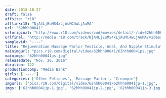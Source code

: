 ```yaml
---
date: 2018-10-27
draft: false
affsite: "r18"
afflinkr18: "NjA4LjEuMS4xLjAuMC4wLjAuMA"
url: "62hhh00041"
urloriginal: "http://www.r18.com/videos/vod/movies/detail/-/id=62hhh00041"
urlfinal: "http://media.r18.com/track/NjA4LjEuMS4xLjAuMC4wLjAuMA/videos/vod/movies/detail/-/id=62hhh00041"
samplevid: "----"
title: "Rejuvenation Massage Parlor Testicle, Anal, And Nipple Stimulating Treatment Gets Our Sex Drives In Overdrive As We Negotiate To Have Creampie Sex"
mainimgurl: "pics.r18.com/digital/video/62hhh00041/62hhh00041ps.jpg"
mainimgs: "62hhh00041ps.jpg"
releasedate: "Nov. 26, 2016"
duration: 122
productioncomp: "Media Bank"
girls: ['----']
categories: ['Other Fetishes', 'Massage Parlor', 'Creampie']
imgurls: ['pics.r18.com/digital/video/62hhh00041/62hhh00041jp-1.jpg', 'pics.r18.com/digital/video/62hhh00041/62hhh00041jp-2.jpg', 'pics.r18.com/digital/video/62hhh00041/62hhh00041jp-3.jpg', 'pics.r18.com/digital/video/62hhh00041/62hhh00041jp-4.jpg', 'pics.r18.com/digital/video/62hhh00041/62hhh00041jp-5.jpg', 'pics.r18.com/digital/video/62hhh00041/62hhh00041jp-6.jpg', 'pics.r18.com/digital/video/62hhh00041/62hhh00041jp-7.jpg', 'pics.r18.com/digital/video/62hhh00041/62hhh00041jp-8.jpg', 'pics.r18.com/digital/video/62hhh00041/62hhh00041jp-9.jpg', 'pics.r18.com/digital/video/62hhh00041/62hhh00041jp-10.jpg', 'pics.r18.com/digital/video/62hhh00041/62hhh00041jp-11.jpg', 'pics.r18.com/digital/video/62hhh00041/62hhh00041jp-12.jpg', 'pics.r18.com/digital/video/62hhh00041/62hhh00041jp-13.jpg', 'pics.r18.com/digital/video/62hhh00041/62hhh00041jp-14.jpg', 'pics.r18.com/digital/video/62hhh00041/62hhh00041jp-15.jpg', 'pics.r18.com/digital/video/62hhh00041/62hhh00041jp-16.jpg', 'pics.r18.com/digital/video/62hhh00041/62hhh00041jp-17.jpg', 'pics.r18.com/digital/video/62hhh00041/62hhh00041jp-18.jpg', 'pics.r18.com/digital/video/62hhh00041/62hhh00041jp-19.jpg', 'pics.r18.com/digital/video/62hhh00041/62hhh00041jp-20.jpg']
imgs: ['62hhh00041jp-1.jpg', '62hhh00041jp-2.jpg', '62hhh00041jp-3.jpg', '62hhh00041jp-4.jpg', '62hhh00041jp-5.jpg', '62hhh00041jp-6.jpg', '62hhh00041jp-7.jpg', '62hhh00041jp-8.jpg', '62hhh00041jp-9.jpg', '62hhh00041jp-10.jpg', '62hhh00041jp-11.jpg', '62hhh00041jp-12.jpg', '62hhh00041jp-13.jpg', '62hhh00041jp-14.jpg', '62hhh00041jp-15.jpg', '62hhh00041jp-16.jpg', '62hhh00041jp-17.jpg', '62hhh00041jp-18.jpg', '62hhh00041jp-19.jpg', '62hhh00041jp-20.jpg']
---
```

